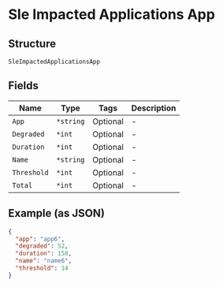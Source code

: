 
# Sle Impacted Applications App

## Structure

`SleImpactedApplicationsApp`

## Fields

| Name | Type | Tags | Description |
|  --- | --- | --- | --- |
| `App` | `*string` | Optional | - |
| `Degraded` | `*int` | Optional | - |
| `Duration` | `*int` | Optional | - |
| `Name` | `*string` | Optional | - |
| `Threshold` | `*int` | Optional | - |
| `Total` | `*int` | Optional | - |

## Example (as JSON)

```json
{
  "app": "app6",
  "degraded": 52,
  "duration": 158,
  "name": "name6",
  "threshold": 14
}
```

